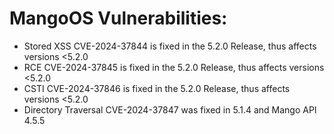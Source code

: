 # MangoOS Vulnerabilities:
- Stored XSS CVE-2024-37844 is fixed in the 5.2.0 Release, thus affects versions <5.2.0
- RCE CVE-2024-37845 is fixed in the 5.2.0 Release, thus affects versions <5.2.0
- CSTI CVE-2024-37846 is fixed in the 5.2.0 Release, thus affects versions <5.2.0
- Directory Traversal CVE-2024-37847 was fixed in 5.1.4 and Mango API 4.5.5
